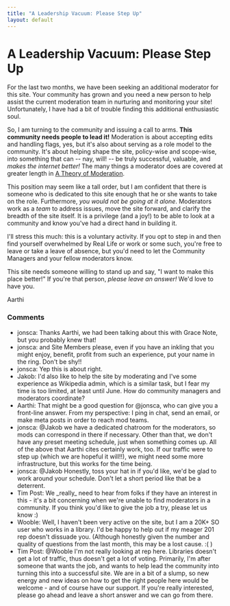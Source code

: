 ```yaml
---
title: "A Leadership Vacuum: Please Step Up"
layout: default
---
```

A Leadership Vacuum: Please Step Up
=====================
For the last two months, we have been seeking an additional moderator
for this site. Your community has grown and you need a new person to
help assist the current moderation team in nurturing and monitoring your
site! Unfortunately, I have had a bit of trouble finding this additional
enthusiastic soul.

So, I am turning to the community and issuing a call to arms. **This
community needs people to lead it!** Moderation is about accepting edits
and handling flags, yes, but it's also about serving as a role model to
the community. It's about helping shape the site, policy-wise and
scope-wise, into something that can -- nay, will! -- be truly
successful, valuable, and *makes the internet better!* The many things a
moderator does are covered at greater length in [A Theory of
Moderation](http://blog.stackoverflow.com/2009/05/a-theory-of-moderation/).

This position may seem like a tall order, but I am confident that there
is someone who is dedicated to this site enough that he or she wants to
take on the role. Furthermore, *you would not be going at it alone*.
Moderators work as a *team* to address issues, move the site forward,
and clarify the breadth of the site itself. It is a privilege (and a
joy!) to be able to look at a community and know you've had a direct
hand in building it.

I'll stress this much: this is a voluntary activity. If you opt to step
in and then find yourself overwhelmed by Real Life or work or some such,
you're free to leave or take a leave of absence, but you'd need to let
the Community Managers and your fellow moderators know.

This site needs someone willing to stand up and say, "I want to make
this place better!" If you're that person, *please leave an answer!*
We'd love to have you.

Aarthi

### Comments ###
* jonsca: Thanks Aarthi, we had been talking about this with Grace Note, but you
probably knew that!
* jonsca: and Site Members please, even if you have an inkling that you might
enjoy, benefit, profit from such an experience, put your name in the
ring. Don't be shy!!
* jonsca: Yep this is about right.
* Jakob: I'd also like to help the site by moderating and I've some experience as
Wikipedia admin, which is a similar task, but I fear my time is too
limited, at least until June. How do community managers and moderators
coordinate?
* Aarthi: That might be a good question for @jonsca, who can give you a front-line
answer. From my perspective: I ping in chat, send an email, or make meta
posts in order to reach mod teams.
* jonsca: @Jakob we have a dedicated chatroom for the moderators, so mods can
correspond in there if necessary. Other than that, we don't have any
preset meeting schedule, just when something comes up. All of the above
that Aarthi cites certainly work, too. If our traffic were to step up
(which we are hopeful it will!!), we might need some more
infrastructure, but this works for the time being.
* jonsca: @Jakob Honestly, toss your hat in if you'd like, we'd be glad to work
around your schedule. Don't let a short period like that be a deterrent.
* Tim Post: We \_really\_ need to hear from folks if they have an interest in this -
it's a bit concerning when we're unable to find moderators in a
community. If you think you'd like to give the job a try, please let us
know :)
* Wooble: Well, I haven't been very active on the site, but I am a 20K+ SO user
who works in a library. I'd be happy to help out if my meager 201 rep
doesn't dissuade you. (Although honestly given the number and quality of
questions from the last month, this may be a lost cause. :( )
* Tim Post: @Wooble I'm not really looking at rep here. Libraries doesn't get a lot
of traffic, thus doesn't get a lot of voting. Primarily, I'm after
someone that wants the job, and wants to help lead the community into
turning this into a successful site. We are in a bit of a slump, so new
energy and new ideas on how to get the right people here would be
welcome - and of course have our support. If you're really interested,
please go ahead and leave a short answer and we can go from there.


